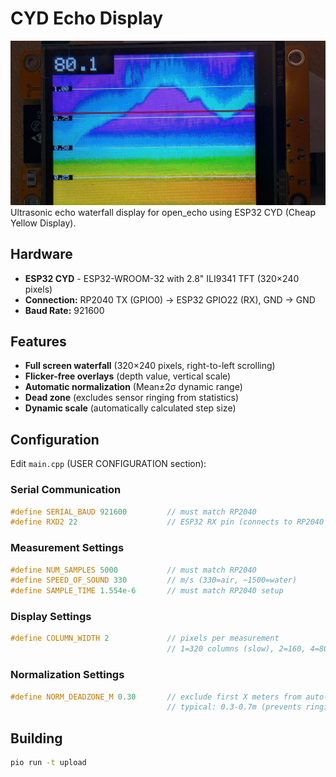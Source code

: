 # CYD Echo Display
<img src="https://github.com/matztam/open_echo_cyd_display/blob/main/misc/img1.jpg?raw=true" />
Ultrasonic echo waterfall display for open_echo using ESP32 CYD (Cheap Yellow Display).

## Hardware

- **ESP32 CYD** - ESP32-WROOM-32 with 2.8" ILI9341 TFT (320×240 pixels)
- **Connection:** RP2040 TX (GPIO0) → ESP32 GPIO22 (RX), GND → GND
- **Baud Rate:** 921600

## Features

- **Full screen waterfall** (320×240 pixels, right-to-left scrolling)
- **Flicker-free overlays** (depth value, vertical scale)
- **Automatic normalization** (Mean±2σ dynamic range)
- **Dead zone** (excludes sensor ringing from statistics)
- **Dynamic scale** (automatically calculated step size)

## Configuration

Edit `main.cpp` (USER CONFIGURATION section):

### Serial Communication
```cpp
#define SERIAL_BAUD 921600         // must match RP2040
#define RXD2 22                    // ESP32 RX pin (connects to RP2040 TX)
```

### Measurement Settings
```cpp
#define NUM_SAMPLES 5000           // must match RP2040
#define SPEED_OF_SOUND 330         // m/s (330=air, ~1500=water)
#define SAMPLE_TIME 1.554e-6       // must match RP2040 setup
```

### Display Settings
```cpp
#define COLUMN_WIDTH 2             // pixels per measurement
                                   // 1=320 columns (slow), 2=160, 4=80 (fast)
```

### Normalization Settings
```cpp
#define NORM_DEADZONE_M 0.30       // exclude first X meters from auto-gain
                                   // typical: 0.3-0.7m (prevents ringing)
```

## Building

```bash
pio run -t upload
```
